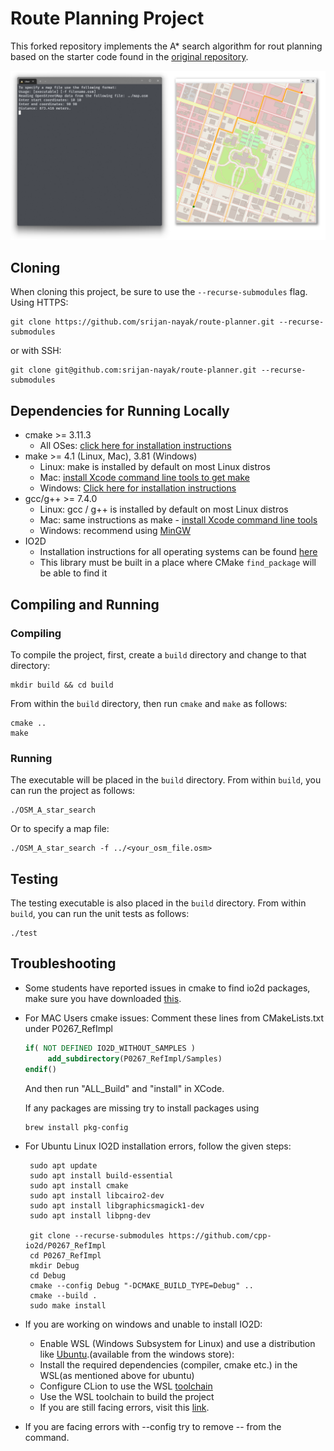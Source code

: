 # Route Planning Project

This forked repository implements the A* search algorithm for rout planning based on the starter code found in the
[original repository](https://github.com/udacity/CppND-Route-Planning-Project).

![Map showing optimal route](./map.png)

## Cloning

When cloning this project, be sure to use the `--recurse-submodules` flag. Using HTTPS:

```shell
git clone https://github.com/srijan-nayak/route-planner.git --recurse-submodules
```

or with SSH:

```shell
git clone git@github.com:srijan-nayak/route-planner.git --recurse-submodules
```

## Dependencies for Running Locally

* cmake >= 3.11.3
    * All OSes: [click here for installation instructions](https://cmake.org/install/)
* make >= 4.1 (Linux, Mac), 3.81 (Windows)
    * Linux: make is installed by default on most Linux distros
    * Mac: [install Xcode command line tools to get make](https://developer.apple.com/xcode/features/)
    * Windows: [Click here for installation instructions](http://gnuwin32.sourceforge.net/packages/make.htm)
* gcc/g++ >= 7.4.0
    * Linux: gcc / g++ is installed by default on most Linux distros
    * Mac: same instructions as make - [install Xcode command line tools](https://developer.apple.com/xcode/features/)
    * Windows: recommend using [MinGW](http://www.mingw.org/)
* IO2D
    * Installation instructions for all operating systems can be
      found [here](https://github.com/cpp-io2d/P0267_RefImpl/blob/master/BUILDING.md)
    * This library must be built in a place where CMake `find_package` will be able to find it

## Compiling and Running

### Compiling

To compile the project, first, create a `build` directory and change to that directory:

```shell
mkdir build && cd build
```

From within the `build` directory, then run `cmake` and `make` as follows:

```shell
cmake ..
make
```

### Running

The executable will be placed in the `build` directory. From within `build`, you can run the project as follows:

```shell
./OSM_A_star_search
```

Or to specify a map file:

```shell
./OSM_A_star_search -f ../<your_osm_file.osm>
```

## Testing

The testing executable is also placed in the `build` directory. From within `build`, you can run the unit tests as
follows:

```shell
./test
```

## Troubleshooting

* Some students have reported issues in cmake to find io2d packages, make sure you have
  downloaded [this](https://github.com/cpp-io2d/P0267_RefImpl/blob/master/BUILDING.md#xcode-and-libc).
* For MAC Users cmake issues: Comment these lines from CMakeLists.txt under P0267_RefImpl
    ```cmake
    if( NOT DEFINED IO2D_WITHOUT_SAMPLES )
	     add_subdirectory(P0267_RefImpl/Samples)
    endif()
    ```
  And then run "ALL_Build" and "install" in XCode.

  If any packages are missing try to install packages using
    ```shell
    brew install pkg-config
    ```
* For Ubuntu Linux IO2D installation errors, follow the given steps:
  ```shell
   sudo apt update
   sudo apt install build-essential
   sudo apt install cmake
   sudo apt install libcairo2-dev
   sudo apt install libgraphicsmagick1-dev
   sudo apt install libpng-dev

   git clone --recurse-submodules https://github.com/cpp-io2d/P0267_RefImpl
   cd P0267_RefImpl
   mkdir Debug
   cd Debug
   cmake --config Debug "-DCMAKE_BUILD_TYPE=Debug" ..
   cmake --build .
   sudo make install
  ```

* If you are working on windows and unable to install IO2D:
    * Enable WSL (Windows Subsystem for Linux) and use a distribution like [Ubuntu](https://ubuntu.com/wsl).(available
      from the windows store):
    * Install the required dependencies (compiler, cmake etc.) in the WSL(as mentioned above for ubuntu)
    * Configure CLion to use the
      WSL [toolchain](https://www.jetbrains.com/help/clion/how-to-use-wsl-development-environment-in-product.html#wsl-tooclhain)
    * Use the WSL toolchain to build the project
    * If you are still facing errors, visit
      this [link](https://github.com/udacity/CppND-Route-Planning-Project/issues/9).


* If you are facing errors with --config try to remove -- from the command.


